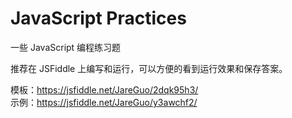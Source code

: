 # JavaScript Practices

一些 JavaScript 编程练习题

推荐在 JSFiddle 上编写和运行，可以方便的看到运行效果和保存答案。

模板：https://jsfiddle.net/JareGuo/2dqk95h3/<br>
示例：https://jsfiddle.net/JareGuo/y3awchf2/
